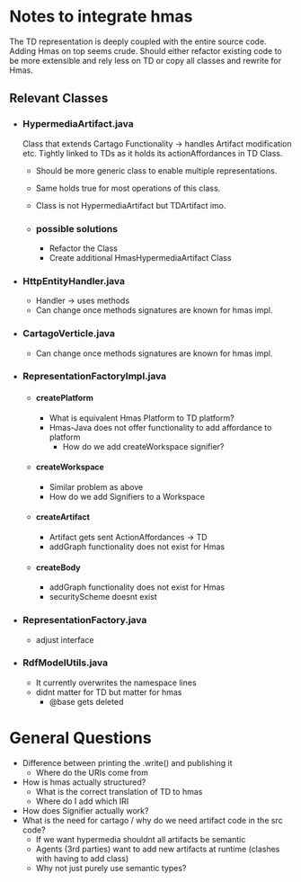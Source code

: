 # Notes to integrate hmas

The TD representation is deeply coupled with the entire source code. Adding Hmas on top seems crude.
Should either refactor existing code to be more extensible and rely less on TD or copy all classes and rewrite for Hmas.


## Relevant Classes
* ### HypermediaArtifact.java
  Class that extends Cartago Functionality -> handles Artifact modification etc.
  Tightly linked to TDs as it holds its actionAffordances in TD Class.
  - Should be more generic class to enable multiple representations.
  - Same holds true for most operations of this class.
  - Class is not HypermediaArtifact but TDArtifact imo.

  - ### possible solutions
    - Refactor the Class
    - Create additional HmasHypermediaArtifact Class

* ### HttpEntityHandler.java
  - Handler -> uses methods
  - Can change once methods signatures are known for hmas impl.

* ### CartagoVerticle.java
  - Can change once methods signatures are known for hmas impl.

* ### RepresentationFactoryImpl.java
  * #### createPlatform
    - What is equivalent Hmas Platform to TD platform?
    - Hmas-Java does not offer functionality to add affordance to platform
      - How do we add createWorkspace signifier?
  * #### createWorkspace
    - Similar problem as above
    - How do we add Signifiers to a Workspace
  * #### createArtifact
    - Artifact gets sent ActionAffordances -> TD
    - addGraph functionality does not exist for Hmas
  * #### createBody
    - addGraph functionality does not exist for Hmas
    - securityScheme doesnt exist



* ### RepresentationFactory.java
  - adjust interface

* ### RdfModelUtils.java
  - It currently overwrites the namespace lines
  - didnt matter for TD but matter for hmas
    - @base gets deleted


# General Questions
- Difference between printing the .write() and publishing it
  - Where do the URIs come from
- How is hmas actually structured?
  - What is the correct translation of TD to hmas
  - Where do I add which IRI
- How does Signifier actually work?
- What is the need for cartago / why do we need artifact code in the src code?
  - If we want hypermedia shouldnt all artifacts be semantic
  - Agents (3rd parties) want to add new artifacts at runtime (clashes with having to add class)
  - Why not just purely use semantic types?
